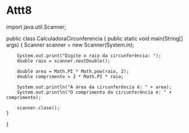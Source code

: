# Attt8
import java.util.Scanner;

public class CalculadoraCircunferencia {
    public static void main(String[] args) {
        Scanner scanner = new Scanner(System.in);
        
        System.out.print("Digite o raio da circunferência: ");
        double raio = scanner.nextDouble();
        
        double area = Math.PI * Math.pow(raio, 2);
        double comprimento = 2 * Math.PI * raio;
        
        System.out.println("A área da circunferência é: " + area);
        System.out.println("O comprimento da circunferência é: " + comprimento);
        
        scanner.close();
    }
}

